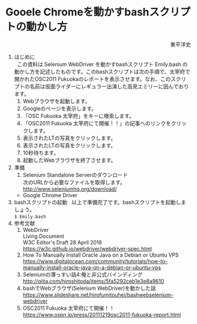 # Gooele Chromeを動かすbashスクリプトの動かし方
<div style="text-align: right;">
東平洋史
</div>

1. はじめに  
   この資料は Selenium WebDriver を動かすbashスクリプト Emily.bash の動かし方を記述したものです。このbashスクリプトは次の手順で、太宰府で開かれたOSC2011 Fukuokaのレポートを表示させます。なお、このスクリプトの名前は仮面ライダーにレギュラー出演した高見エミリーに因んでおります。   
   1. Webブラウザを起動します。  
   2. Googleのページを表示します。  
   3. 「OSC Fukuoka 太宰府」をキーに検索します。  
   4. 「OSC2011 Fukuoka 太宰府にて開催！！」の記事へのリンクをクリックします。  
   5. 表示されたLTの写真をクリックします。  
   6. 表示されたLTの写真をクリックします。  
   7. 10秒待ちます。  
   8. 起動したWebブラウザを終了させます。  
2. 準備  
    1. Selenium Standalone Serverのダウンロード  
     次のURLから必要なファイルを取得します。   
    <http://www.seleniumhq.org/download/>   
    + Google Chrome Driver  
3. bashスクリプトの起動  
   以上で準備完了です。bashスクリプトを起動しましょう。  
   `$ Emily.bash`  
4. 参考文献  
   1. WebDriver  
      Living Document  
      W3C Editor's Draft 28 April 2016  
      <https://w3c.github.io/webdriver/webdriver-spec.html>  
   2. How To Manually Install Oracle Java on a Debian or Ubuntu VPS   
      <https://www.digitalocean.com/community/tutorials/how-to-manually-install-oracle-java-on-a-debian-or-ubuntu-vps>  
   3. Seleniumの薄っすい話4:俺と非公式バインディング  
      <http://qiita.com/hiroshitoda/items/5fa5292ceb1e3e8a9610>  
   4. bashでWebブラウザ(Selenium WebDriver)を動かした話
      <https://www.slideshare.net/hirofumitouhei/bashwebselenium-webdriver>  
   5. OSC2011 Fukuoka 太宰府にて開催！！  
      <https://www.ospn.jp/press/20111219osc2011-fukuoka-report.html>  

